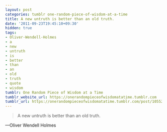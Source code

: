 ```yaml
---
layout: post
categories: tumblr one-random-piece-of-wisdom-at-a-time
title: A new untruth is better than an old truth.
date: '2011-09-23T19:45:10+09:30'
hidden: true
tags:
- Oliver-Wendell-Holmes
- a
- new
- untruth
- is
- better
- than
- an
- old
- truth
- quote
- wisdom
tumblr: One Random Piece of Wisdom at a Time
tumblr_website_url: https://onerandompieceofwisdomatatime.tumblr.com
tumblr_url: https://onerandompieceofwisdomatatime.tumblr.com/post/10552676111/a-new-untruth-is-better-than-an-old-truth
---
```

> A new untruth is better than an old truth.

—Oliver Wendell Holmes&nbsp;
